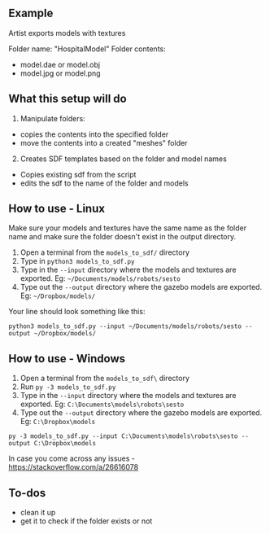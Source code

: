 ## Example

Artist exports models with textures

Folder name: "HospitalModel"
Folder contents:
- model.dae or model.obj
- model.jpg or model.png

## What this setup will do

1. Manipulate folders:
- copies the contents into the specified folder
- move the contents into a created "meshes" folder

2. Creates SDF templates based on the folder and model names
- Copies existing sdf from the script
- edits the sdf to the name of the folder and models

## How to use - Linux
Make sure your models and textures have the same name as the folder name and make sure the folder doesn't exist in the output directory.

1. Open a terminal from the `models_to_sdf/` directory
2. Type in `python3 models_to_sdf.py`
3. Type in the `--input` directory where the models and textures are exported. Eg: `~/Documents/models/robots/sesto`
4. Type out the `--output` directory where the gazebo models are exported. Eg: `~/Dropbox/models/`

Your line should look something like this:
```
python3 models_to_sdf.py --input ~/Documents/models/robots/sesto --output ~/Dropbox/models/
```

## How to use - Windows

1. Open a terminal from the `models_to_sdf\` directory
2. Run `py -3 models_to_sdf.py`
3. Type in the `--input` directory where the models and textures are exported. Eg: `C:\Documents\models\robots\sesto`
4. Type out the `--output` directory where the gazebo models are exported. Eg: `C:\Dropbox\models`
```
py -3 models_to_sdf.py --input C:\Documents\models\robots\sesto --output C:\Dropbox\models
```
In case you come across any issues - https://stackoverflow.com/a/26616078

## To-dos
- clean it up
- get it to check if the folder exists or not
